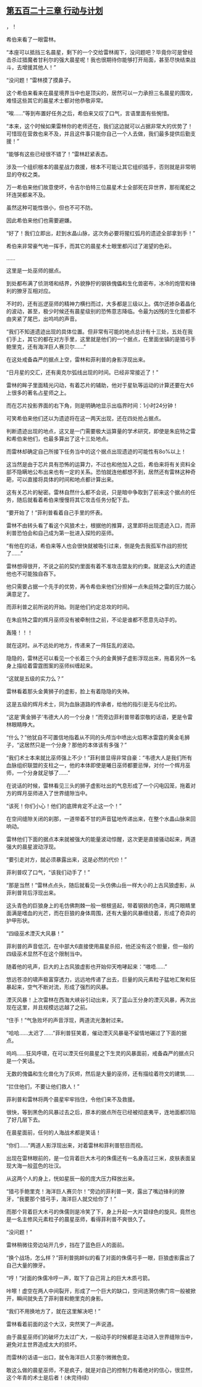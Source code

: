 ## [第五百二十三章 行动与计划](https://www.xxbiquge.com/11_11222/8942204.html)


  >

  ，！

  希伯来看了一眼雷林。

  “本座可以抵挡三名晨星，剩下的一个交给雷林阁下，没问题吧？毕竟你可是曾经击杀过猎魔者甘利尔的强大晨星呢！我也很期待你能够打开局面，甚至尽快结束战斗，去增援其他人！”

  “没问题！”雷林摸了摸鼻子。

  这个希伯来看来在晨星境界当中也是顶尖的，居然可以一力承担三名晨星的围攻，难怪这些其它的晨星术士都对他恭敬非常。

  “唉……”等到布置好任务之后，希伯来又叹了口气，言语里面有些惋惜。

  “本来，这个时候如果雷林你的老师还在，我们这边就可以占据非常大的优势了！可惜现在营救也来不及，并且这件事只能你自己一个人去做，我们最多提供后勤支援！”

  “能够有这些已经很不错了！”雷林赶紧表态。

  涉及一个组织根本的晨星战力救援，根本不可能让其它组织插手，否则就是非常明显的夺权之类。

  万一希伯来他们故意使坏，令吉尔伯特三位晨星术士全部死在异世界，那衔尾蛇之环连哭都来不及。

  虽然这种可能性很小，但也不可不防。

  因此希伯来他们也需要避嫌。

  “好了！我们立即出，赶到水晶山脉，这次务必要将猩红弧月的遗迹全部拿到手！”

  希伯来非常豪气地一挥手，而其它的晨星术士眼里都闪过了渴望的色彩。

  ……

  这里是一处巫师的据点。

  到处都布满了侦测塔和结界，外貌狰狞的钢铁傀儡和生化兽密布，冰冷的炮管和锋利的獠牙互相对应。

  不时的，还有巡逻巫师的精神力横扫而过，大多都是三级以上。偶尔还掺杂着晶化的波动，甚至，极少时候还有晨星级别的恐怖意志降临。令最为凶残的生化兽都不由夹紧了尾巴，出呜呜的声音。

  “我们不知道遗迹出现的具体位置。但非常有可能的地点总计有十三处，五处在我们手上，其它的都在对方手里，这里就是他们的一个据点，在里面坐镇的是猎弓手鲍里克，还有海洋巨人赛贝尔……”

  在这处戒备森严的据点上空，雷林和菲利普的身影浮现出来。

  “日月星的交汇，还有奥克尔弧线出现的时间。已经非常接近了！”

  雷林的眸子里面精光闪动，有着芯片的辅助，他对于星轨等运动的计算还要在大6上很多的著名占星师之上。

  而在芯片投影界面的右下角，则是明确地显示出临界时间：1小时24分钟！

  可笑希伯来他们还以为遗迹将在这一两天出现，还在四处抢占据点。

  判断遗迹出现的地点，这又是一门需要极大运算量的学术研究，即使是朱庇特之雷和希伯来他们，也最多算出了这十三处地点。

  而雷林却确定自己所接下任务当中的这个据点出现遗迹的可能性有8o%以上！

  这当然是由于芯片具有恐怖的运算力，不过也和他加入之后，希伯来将有关资料全部不隐瞒地公布出来也有一定的关系。恐怕就连他都想不到，居然还有雷林这种奇葩，可以直接将具体的时间和地点都计算出来。

  这有关芯片的秘密。雷林自然什么都不会说，只是暗中争取到了前来这个据点的任务，随后就看着希伯来慢慢将其它攻击任务分配下去。

  “要开始了！”菲利普看着自己手里的怀表。

  雷林不由转头看了看这个风狼术士，根据他的推算，这里即将出现遗迹入口，而菲利普恐怕会和自己成为第一批进入探险的巫师。

  “有他在的话，希伯来等人也会很快就被吸引过来，倒是免去我孤军作战的担忧了……”

  雷林想得很开，不说之前的契约里面有着不准攻击盟友的约束。就是这么大的遗迹他也不可能独自吞下。

  他只需要占据一个先手的优势，再令希伯来他们分担掉一点朱庇特之雷的压力就心满意足了。

  而菲利普之前所说的开始。则是他们约定总攻的时间。

  在朱庇特之雷的辉月巫师没有被牵制住之前，不论是谁都不愿意先动手的。

  轰隆！！！

  就在这时。从不远处的地方，传递来了一阵狂乱的波动。

  隐隐的，雷林还可以看见一个长着三个头的金黄狮子虚影浮现出来，拖着另外一名身上描绘着雷霆图案的巫师纠缠起来。

  “这就是五级的实力么？”

  雷林看着那头金黄狮子的虚影，脸上有着隐隐的失神。

  这是五级的辉月术士，同为血脉道路的传承者，给他的指引是无与伦比的。

  “这是‘黄金狮子’韦德大人的一个分身！”而旁边菲利普带着崇敬的话语，更是令雷林眼睛睁大。

  “什么？”他犹自不可置信地指着从不同的头颅当中喷出火焰寒冰雷霆的黄金毛狮子，“这居然只是一个分身？那他的本体该有多强？”

  “我们术士本来就比巫师强上不少！”菲利普显得非常自豪：“韦德大人是我们所有血脉组织联盟的支柱之一，他的本体即使是曦日巫师都要忌惮，对付一个辉月巫师，一个分身就足够了……”

  在说话的时候，雷林看见三头的狮子虚影吐出的气息形成了一个闪电囚笼，拖着对方的辉月巫师进入了世界缝隙当中。

  “该死！你们小心！他们的底牌肯定不止这一个！”

  在空间缝隙关闭的刹那，一道带着不甘的声音猛地传递出来，在整个水晶山脉来回响动。

  雷林他们下面的据点本来就被强大的能量波动惊醒，这次更是直接骚动起来，两道强大的晨星波动浮现。

  “要引走对方，就必须暴露出来，这是必然的代价！”

  菲利普叹了口气，“该我们动手了！”

  “那是当然！”雷林点点头，随后就看见一头仿佛山岳一样大小的上古风狼虚影，从菲利普背后浮现出来。

  这头青色的巨狼身上的毛仿佛荆棘一般一根根竖起，带着钢铁的色泽，两只眼睛里面满是嗜血的光芒，而在巨狼的身体周围，还有大量的风暴缠绕着，形成了奇异的护甲形状。

  “四级巫术湮灭大风暴！”

  菲利普的声音低沉，在中部大6直接使用晨星杀招，他还没有这个胆量，但一般的四级巫术显然不在这个限制当中。

  随着他的吼声，巨大的上古风狼虚影也开始仰天咆哮起来：“嗷唔……”

  悠远苍凉的啸声极富穿透力，远远地传递了出去，巨量的风元素粒子猛地汇聚和狂暴起来，空气不断对流，形成了强烈的风暴。

  湮灭风暴！上次雷林在西海大峡谷引动出来，灭了蓝山王分身的湮灭风暴，再次出现在这里，并且规模远远越了之前。

  “住手！”气急败坏的声音浮现，两道流光激射过来。

  “哈哈……太迟了……”菲利普狂笑着，催动湮灭风暴毫不留情地碾过了下面的据点。

  呜呜……狂风呼啸，在可以湮灭任何晨星之下生灵的风暴面前，戒备森严的据点只是一个笑话。

  无数的傀儡和生化兽化为了灰烬，然后是大量的巫师，还有描绘着符文的建筑……

  “拦住他们，不要让他们救人！”

  菲利普和雷林将两个晨星牢牢挡住，令他们来不及救援。

  很快，等到黑色的风暴过去之后，原本的据点所在已经被彻底夷平，连地面都凹陷了好几层下去。

  在晨星面前，任何的人海战术都是笑话！

  “你们……”两道人影浮现出来，对着雷林和菲利普怒目而视。

  出现在雷林眼前的，是一位背着巨大木弓的侏儒还有一名身高过三米，皮肤表面呈现大海一般蓝色的壮汉。

  从这两个人的身上，恍如星辰一般的庞大压力释放出来。

  “猎弓手鲍里克！海洋巨人赛贝尔！”旁边的菲利普一笑，露出了嘴边锋利的獠牙，“我要那个猎弓手，海洋巨人就交给你了！”

  而那个背着巨大木弓的侏儒则是冷笑了下，身上升起一大片碧绿色的旋风，竟然也是一名主修风元素粒子的晨星巫师，看得菲利普不爽很久了。

  “没问题！”

  雷林稍微往旁边站开几步，挡在了蓝色巨人的面前。

  “换个战场，怎么样？”菲利普挑衅似的看了对面的侏儒弓手一眼，巨狼虚影露出了自己大量的獠牙。

  “哼！”对面的侏儒冷哼一声，取下了自己背上的巨大木质弓箭。

  咔嚓！虚空在两人中间裂开，形成了一个巨大的缺口，空间涟漪仿佛门帘一般被掀开，瞬间就失去了菲利普和鲍里克的身影。

  “我们不用换地方了，就在这里解决吧！”

  雷林看着前面的这个大汉，突然笑了一声说道。

  由于晨星巫师们的破坏力太过广大，一般动手的时候都是主动进入世界缝隙当中，避免对主世界造成太大的损坏。

  而雷林的话语一出口，就令海洋巨人贝塞尔微微色变。

  敢这么做的晨星巫师，不是疯子，就是对自己的控制力有着绝对的信心，很显然，这个年青的术士是后者！(未完待续)

  
